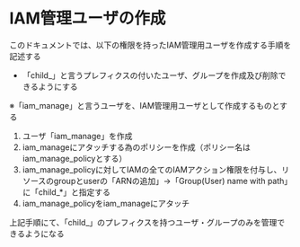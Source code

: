 # IAM管理ユーザの作成

このドキュメントでは、以下の権限を持ったIAM管理用ユーザを作成する手順を記述する
- 「child_」と言うプレフィクスの付いたユーザ、グループを作成及び削除できるようにする

※「iam_manage」と言うユーザを、IAM管理用ユーザとして作成するものとする

1. ユーザ「iam_manage」を作成
2. iam_manageにアタッチする為のポリシーを作成（ポリシー名はiam_manage_policyとする）
3. iam_manage_policyに対してIAMの全てのIAMアクション権限を付与し、リソースのgroupとuserの「ARNの追加」→「Group(User) name with path」に「child_*」と指定する
4. iam_manage_policyをiam_manageにアタッチ

上記手順にて、「child_」のプレフィクスを持つユーザ・グループのみを管理できるようになる

